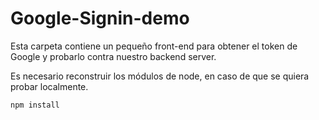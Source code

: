 # Google-Signin-demo

Esta carpeta contiene un pequeño front-end para obtener el token de Google y probarlo contra nuestro backend server.

Es necesario reconstruir los módulos de node, en caso de que se quiera probar localmente.

```
npm install
```